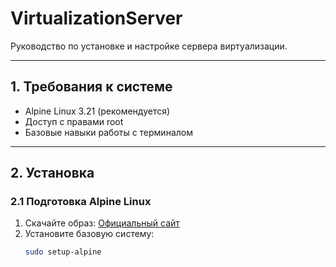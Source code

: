 # VirtualizationServer

Руководство по установке и настройке сервера виртуализации.

---

## 1. Требования к системе
- Alpine Linux 3.21 (рекомендуется)
- Доступ с правами root
- Базовые навыки работы с терминалом

---

## 2. Установка

### 2.1 Подготовка Alpine Linux
1. Скачайте образ: [Официальный сайт](https://alpinelinux.org/downloads/)
2. Установите базовую систему:
   ```bash
   sudo setup-alpine
